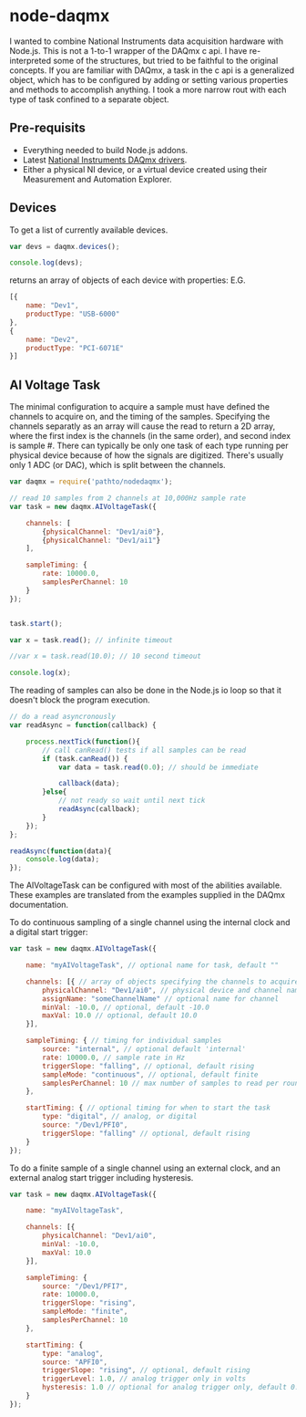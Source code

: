 # node-daqmx

I wanted to combine National Instruments data acquisition hardware with Node.js. This is not a 1-to-1 wrapper of the DAQmx c api. I have re-interpreted some of the structures, but tried to be faithful to the original concepts. If you are familiar with DAQmx, a task in the c api is a generalized object, which has to be configured by adding or setting various properties and methods to accomplish anything. I took a more narrow rout with each type of task confined to a separate object.

## Pre-requisits

- Everything needed to build Node.js addons.
- Latest [National Instruments DAQmx drivers](http://www.ni.com/download/ni-daqmx-14.5/5212/en/).
- Either a physical NI device, or a virtual device created using their Measurement and Automation Explorer.

## Devices

To get a list of currently available devices.

```JavaScript
var devs = daqmx.devices();

console.log(devs);
```

returns an array of objects of each device with properties: E.G.
```JavaScript
[{
    name: "Dev1",
    productType: "USB-6000"
},
{
    name: "Dev2",
    productType: "PCI-6071E"
}]
```

## AI Voltage Task

The minimal configuration to acquire a sample must have defined the channels to acquire on, and the timing of the samples. Specifying the channels separatly as an array will cause the read to return a 2D array, where the first index is the channels (in the same order), and second index is sample #. There can typically be only one task of each type running per physical device because of how the signals are digitized. There's usually only 1 ADC (or DAC), which is split between the channels.

```JavaScript
var daqmx = require('pathto/nodedaqmx');

// read 10 samples from 2 channels at 10,000Hz sample rate
var task = new daqmx.AIVoltageTask({

    channels: [
        {physicalChannel: "Dev1/ai0"},
        {physicalChannel: "Dev1/ai1"}
    ],

    sampleTiming: {
        rate: 10000.0,
        samplesPerChannel: 10
    }
});


task.start();

var x = task.read(); // infinite timeout

//var x = task.read(10.0); // 10 second timeout

console.log(x);
```

The reading of samples can also be done in the Node.js io loop so that it doesn't block the program execution.

```JavaScript
// do a read asyncronously
var readAsync = function(callback) {

    process.nextTick(function(){
        // call canRead() tests if all samples can be read
        if (task.canRead()) {
            var data = task.read(0.0); // should be immediate

            callback(data);
        }else{
            // not ready so wait until next tick
            readAsync(callback);
        }
    });
};

readAsync(function(data){
    console.log(data);
});
```

The AIVoltageTask can be configured with most of the abilities available. These examples are translated from the examples supplied in the DAQmx documentation.

To do continuous sampling of a single channel using the internal clock and a digital start trigger:

```JavaScript
var task = new daqmx.AIVoltageTask({

    name: "myAIVoltageTask", // optional name for task, default ""

    channels: [{ // array of objects specifying the channels to acquire
        physicalChannel: "Dev1/ai0", // physical device and channel name
        assignName: "someChannelName" // optional name for channel
        minVal: -10.0, // optional, default -10.0
        maxVal: 10.0 // optional, default 10.0
    }],

    sampleTiming: { // timing for individual samples
        source: "internal", // optional default 'internal'
        rate: 10000.0, // sample rate in Hz
        triggerSlope: "falling", // optional, default rising
        sampleMode: "continuous", // optional, default finite
        samplesPerChannel: 10 // max number of samples to read per round
    },

    startTiming: { // optional timing for when to start the task
        type: "digital", // analog, or digital
        source: "/Dev1/PFI0",
        triggerSlope: "falling" // optional, default rising
    }
});
```

To do a finite sample of a single channel using an external clock, and an external analog start trigger including hysteresis.

```JavaScript
var task = new daqmx.AIVoltageTask({

    name: "myAIVoltageTask",

    channels: [{
        physicalChannel: "Dev1/ai0",
        minVal: -10.0,
        maxVal: 10.0
    }],

    sampleTiming: {
        source: "/Dev1/PFI7",
        rate: 10000.0,
        triggerSlope: "rising",
        sampleMode: "finite",
        samplesPerChannel: 10
    },

    startTiming: {
        type: "analog",
        source: "APFI0",
        triggerSlope: "rising", // optional, default rising
        triggerLevel: 1.0, // analog trigger only in volts
        hysteresis: 1.0 // optional for analog trigger only, default 0.0
    }
});
```
